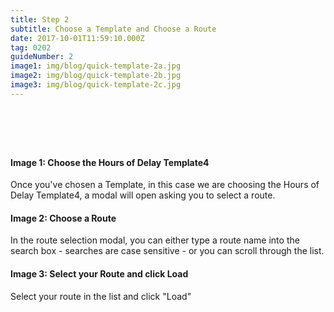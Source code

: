 ```yaml
---
title: Step 2
subtitle: Choose a Template and Choose a Route
date: 2017-10-01T11:59:10.000Z
tag: 0202
guideNumber: 2
image1: img/blog/quick-template-2a.jpg
image2: img/blog/quick-template-2b.jpg
image3: img/blog/quick-template-2c.jpg
---
```


# &nbsp; 
#### Image 1: Choose the Hours of Delay Template4
Once you've chosen a Template, in this case we are choosing the Hours of Delay Template4, a modal will open asking you to select a route.

#### Image 2: Choose a Route
In the route selection modal, you can either type a route name into the search box - searches are case sensitive - or you can scroll through the list.

#### Image 3: Select your Route and click Load
Select your route in the list and click "Load"
